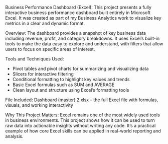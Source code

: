 Business Performance Dashboard (Excel):
This project presents a fully interactive business performance dashboard built entirely in Microsoft Excel. It was created as part of my Business Analytics work to visualize key metrics in a clear and dynamic format.

Overview:
The dashboard provides a snapshot of key business data including revenue, profit, and category breakdowns. It uses Excel’s built-in tools to make the data easy to explore and understand, with filters that allow users to focus on specific areas of interest.

Tools and Techniques Used:

- Pivot tables and pivot charts for summarizing and visualizing data
- Slicers for interactive filtering
- Conditional formatting to highlight key values and trends
- Basic Excel formulas such as SUM and AVERAGE
- Clean layout and structure using Excel’s formatting tools

File Included:
Dashboard (master) 2.xlsx – the full Excel file with formulas, visuals, and working interactivity

Why This Project Matters:
Excel remains one of the most widely used tools in business environments. This project shows how it can be used to turn raw data into actionable insights without writing any code. It’s a practical example of how core Excel skills can be applied in real-world reporting and analysis.

